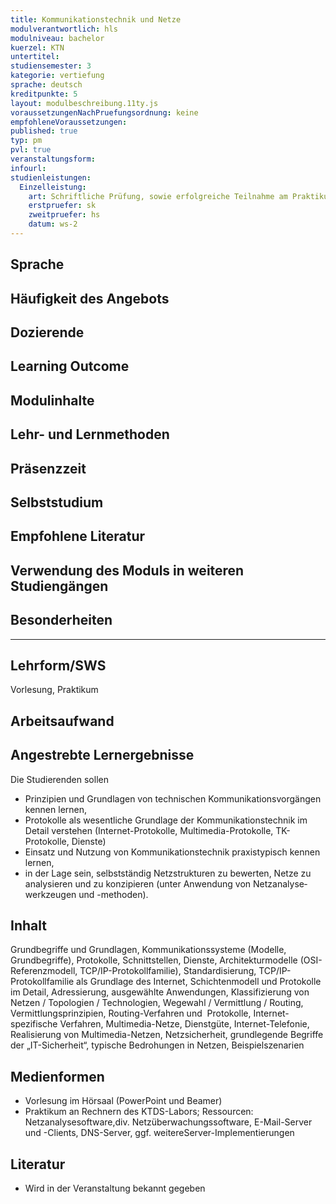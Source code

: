 ```yaml
---
title: Kommunikationstechnik und Netze
modulverantwortlich: hls
modulniveau: bachelor
kuerzel: KTN
untertitel:
studiensemester: 3
kategorie: vertiefung
sprache: deutsch
kreditpunkte: 5
layout: modulbeschreibung.11ty.js
voraussetzungenNachPruefungsordnung: keine
empfohleneVoraussetzungen: 
published: true
typ: pm
pvl: true
veranstaltungsform: 
infourl: 
studienleistungen:
  Einzelleistung:
    art: Schriftliche Prüfung, sowie erfolgreiche Teilnahme am Praktikum als Prüfungsvorleistung
    erstpruefer: sk
    zweitpruefer: hs
    datum: ws-2
---
```


## Sprache

## Häufigkeit des Angebots

## Dozierende

## Learning Outcome

## Modulinhalte

## Lehr- und Lernmethoden

## Präsenzzeit

## Selbststudium

## Empfohlene Literatur

## Verwendung des Moduls in weiteren Studiengängen

## Besonderheiten

---

## Lehrform/SWS
Vorlesung, Praktikum

## Arbeitsaufwand

## Angestrebte Lernergebnisse
Die Studierenden sollen  

- Prinzipien und Grundlagen von technischen Kommunikations­vor­gängen kennen lernen,
- Protokolle als wesentliche Grundlage der Kommunikationstechnik im Detail verstehen (Internet-Protokolle, Multimedia-Protokolle, TK-Protokolle, Dienste)
- Einsatz und Nutzung von Kommunikations­tech­nik praxistypisch kennen lernen,
- in der Lage sein, selbstständig Netzstrukturen zu bewerten, Netze zu analysieren und zu konzipieren (unter Anwendung von Netz­analyse­werkzeugen und -methoden).

## Inhalt
Grundbegriffe und Grundlagen, Kommunikationssysteme (Modelle, Grundbegriffe), Protokolle, Schnittstellen, Dienste, Architekturmodelle (OSI-Referenzmodell, TCP/IP-Protokollfamilie), Standardisierung, TCP/IP-Protokollfamilie als Grundlage des Internet, Schichtenmodell und Protokolle im Detail, Adressierung, ausgewählte Anwendungen, Klassifizierung von Netzen / Topologien / Technologien, Wegewahl / Vermittlung / Routing, Vermittlungsprinzipien, Routing-Verfahren und  Protokolle, Internet-spezifische Verfahren, Multimedia-Netze, Dienstgüte, Internet-Telefonie, Realisierung von Multimedia-Netzen, Netzsicherheit, grundlegende Begriffe der „IT-Sicherheit“, typische Bedrohungen in Netzen, Beispielszenarien


## Medienformen
* Vorlesung im Hörsaal (PowerPoint und Beamer)  
* Praktikum an Rechnern des KTDS-Labors; Ressourcen: Netzanalysesoftware,div. Netzüberwachungssoftware, E-Mail-Server und -Clients, DNS-Server, ggf. weitereServer-Implementierungen

## Literatur
* Wird in der Veranstaltung bekannt gegeben

